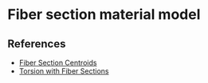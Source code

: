 # Fiber section material model


## References
- [Fiber Section Centroids](https://portwooddigital.com/2021/01/24/fiber-section-centroids/)
- [Torsion with Fiber Sections](https://portwooddigital.com/2019/10/06/torsion-with-fiber-sections/)
